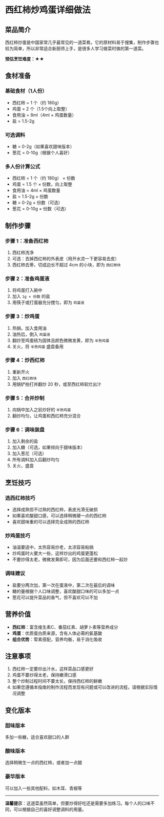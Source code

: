 # 西红柿炒鸡蛋详细做法

## 菜品简介

西红柿炒蛋是中国家常几乎最常见的一道菜肴。它的原材料易于搜集，制作步骤也较为简单，所以非常适合新厨师上手，是很多人学习做菜时做的第一道菜。

**预估烹饪难度：★★**

## 食材准备

### 基础食材（1人份）
- 西红柿 = 1 个（约 180g）
- 鸡蛋 = 2 个（1.5个向上取整）
- 食用油 = 8ml（4ml × 鸡蛋数量）
- 盐 = 1.5-2g

### 可选调料
- 糖 = 0-2g（如果喜欢甜味版本）
- 葱花 = 0-10g（根据个人喜好）

### 多人份计算公式
- 西红柿 = 1 个（约 180g） × 份数
- 鸡蛋 = 1.5 个 × 份数，向上取整
- 食用油 = 4ml × 鸡蛋数量
- 盐 = 1.5-2g × 份数
- 糖 = 0-2g × 份数（可选）
- 葱花 = 0-10g × 份数（可选）

## 制作步骤

### 步骤 1：准备西红柿
1. 西红柿洗净
2. 可选：去掉西红柿的外表皮（用开水烫一下更容易去皮）
3. 西红柿去蒂，切成边长不超过 4cm 的小块，即为 `西红柿块`

### 步骤 2：准备鸡蛋液
1. 将鸡蛋打入碗中
2. 加入 `1g × 份数` 的盐
3. 用筷子或打蛋器充分搅匀，即为 `鸡蛋液`

### 步骤 3：炒鸡蛋
1. 热锅，加入食用油
2. 油热后，倒入 `鸡蛋液`
3. 翻炒至鸡蛋结为固体且颜色微微发黄，即为 `半熟鸡蛋`
4. 关火，将 `半熟鸡蛋` 盛盘备用

### 步骤 4：炒西红柿
1. 重新开火
2. 加入 `西红柿块`
3. 用锅铲拍打并翻炒 20 秒，或至西红柿软烂出汁

### 步骤 5：合并炒制
1. 向锅中加入之前炒好的 `半熟鸡蛋`
2. 翻炒均匀，让鸡蛋和西红柿充分混合

### 步骤 6：调味装盘
1. 加入剩余的盐
2. 加入糖（可选，如果倾向于甜味版本）
3. 加入葱花（可选）
4. 所有调料加入后翻炒均匀
5. 关火，盛盘

## 烹饪技巧

### 选西红柿技巧
- 选择成熟但不过熟的西红柿，表皮光滑无破损
- 如果喜欢酸甜口感，可以选择稍微硬一点的西红柿
- 喜欢甜味重的可以选择完全成熟的西红柿

### 炒鸡蛋技巧
- 油温要适中，太热容易炒老，太凉容易粘锅
- 炒鸡蛋时火要大一些，这样炒出的鸡蛋更蓬松
- 不要炒得太老，微微发黄即可，因为后面还要和西红柿一起炒

### 调味建议
- 盐要分两次加，第一次在蛋液中，第二次在最后的调味
- 糖的量根据个人口味调整，喜欢酸甜口味的可以多加一点
- 葱花可以提升菜品的香气，但不喜欢可以不加

## 营养价值

- **西红柿**：富含维生素C、番茄红素、胡萝卜素等营养成分
- **鸡蛋**：优质蛋白质来源，含有人体必需的氨基酸
- **组合优势**：荤素搭配，营养均衡，易于消化吸收

## 注意事项

1. 西红柿一定要炒出汁水，这样菜品口感更好
2. 鸡蛋不要炒得太老，保持嫩滑口感
3. 整个炒制过程时间不要太长，保持西红柿的鲜嫩
4. 如果您遵循本指南的制作流程而发现有问题或可以改进的流程，请根据实际情况调整

## 变化版本

### 甜味版本
多加一些糖，适合喜欢甜口的人群

### 酸味版本
选择稍微生一点的西红柿，或者加一点醋

### 豪华版本
可以加入一些其他配料，如木耳、青椒等

---

**温馨提示**：这道菜虽然简单，但要炒得好吃还是需要多加练习。每个人的口味不同，可以根据自己的喜好调整调料的用量。